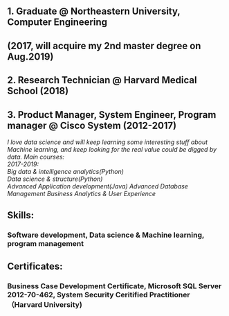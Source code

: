 ## 1. Graduate @ Northeastern University, Computer Engineering  
## (2017, will acquire my 2nd master degree on Aug.2019)  
## 2. Research Technician @ Harvard Medical School (2018)  
## 3. Product Manager, System Engineer, Program manager @ Cisco System (2012-2017)  

*I love data science and will keep learning some interesting stuff about Machine learning, and keep looking for the real value could be digged by data. Main courses:  
2017-2019:  
            Big data & intelligence analytics(Python)  
            Data science & structure(Python)  
            Advanced Application development(Java)
            Advanced Database Management
            Business Analytics & User Experience*
## Skills:  
### Software development, Data science & Machine learning, program management  
## Certificates:  
### Business Case Development Certificate, Microsoft SQL Server 2012-70-462, System Security Ceritified Practitioner （Harvard University)  
